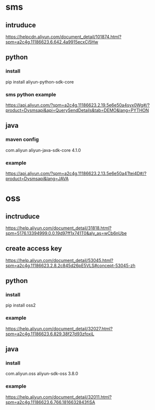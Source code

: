 
# sms

## intruduce

https://helpcdn.aliyun.com/document_detail/101874.html?spm=a2c4g.11186623.6.642.4a9915ecxCj5Hw

## python

### install 

pip install aliyun-python-sdk-core

### sms python example

https://api.aliyun.com/?spm=a2c4g.11186623.2.19.5e6e50a4syx0Wg#/?product=Dysmsapi&api=QuerySendDetails&tab=DEMO&lang=PYTHON

## java

### maven config

<dependency>
    <groupId>com.aliyun</groupId>
    <artifactId>aliyun-java-sdk-core</artifactId>
    <version>4.1.0</version>
</dependency>


### example

https://api.aliyun.com/?spm=a2c4g.11186623.2.13.5e6e50a4Ttei4D#/?product=Dysmsapi&lang=JAVA

# oss

## inctruduce

https://help.aliyun.com/document_detail/31818.html?spm=5176.13394999.0.0.19d97ff1x741T0&aly_as=wCb6nUbe

## create access key

https://help.aliyun.com/document_detail/53045.html?spm=a2c4g.11186623.2.8.2c845d26pE5VLS#concept-53045-zh

## python

### install

pip install oss2

### example

https://help.aliyun.com/document_detail/32027.html?spm=a2c4g.11186623.6.829.38f27d93zfoxiL

## java

### install

<dependency>
    <groupId>com.aliyun.oss</groupId>
    <artifactId>aliyun-sdk-oss</artifactId>
    <version>3.8.0</version>
</dependency>


### example

https://help.aliyun.com/document_detail/32011.html?spm=a2c4g.11186623.6.766.1816632843fiSA
